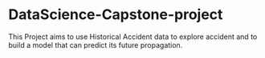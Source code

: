 # DataScience-Capstone-project
This Project aims to use Historical Accident data to explore accident and to build a model that can predict its future propagation.
